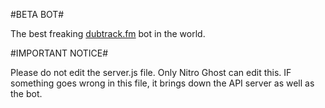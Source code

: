 #BETA BOT#

The best freaking [dubtrack.fm](https://dubtrack.fm) bot in the world.

#IMPORTANT NOTICE#

Please do not edit the server.js file. Only Nitro Ghost can edit this. IF something goes wrong in this file, it brings down the API server as well as the bot.